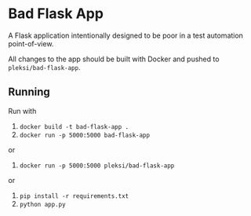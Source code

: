 # Bad Flask App

A Flask application intentionally designed to be poor in a test automation point-of-view.

All changes to the app should be built with Docker and pushed to `pleksi/bad-flask-app`.

## Running

Run with

1. `docker build -t bad-flask-app .`
2. `docker run -p 5000:5000 bad-flask-app`

or

1. `docker run -p 5000:5000 pleksi/bad-flask-app`

or

1. `pip install -r requirements.txt`
2. `python app.py`
